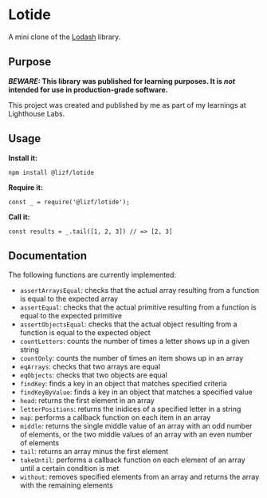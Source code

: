 # Lotide

A mini clone of the [Lodash](https://lodash.com) library.

## Purpose

**_BEWARE:_ This library was published for learning purposes. It is _not_ intended for use in production-grade software.**

This project was created and published by me as part of my learnings at Lighthouse Labs. 

## Usage

**Install it:**

`npm install @lizf/lotide`

**Require it:**

`const _ = require('@lizf/lotide');`

**Call it:**

`const results = _.tail([1, 2, 3]) // => [2, 3]`

## Documentation

The following functions are currently implemented:

* `assertArraysEqual`: checks that the actual array resulting from a function is equal to the expected array
* `assertEqual`: checks that the actual primitive resulting from a function is equal to the expected primitive
* `assertObjectsEqual`: checks that the actual object resulting from a function is equal to the expected object
* `countLetters`: counts the number of times a letter shows up in a given string
* `countOnly`: counts the number of times an item shows up in an array
* `eqArrays`: checks that two arrays are equal
* `eqObjects`: checks that two objects are equal
* `findKey`: finds a key in an object that matches specified criteria
* `findKeyByValue`: finds a key in an object that matches a specified value
* `head`: returns the first element in an array
* `letterPositions`: returns the inidices of a specified letter in a string
* `map`: performs a callback function on each item in an array
* `middle`: returns the single middle value of an array with an odd number of elements, or the two middle values of an array with an even number of elements
* `tail`: returns an array minus the first element
* `takeUntil`: performs a callback function on each element of an array until a certain condition is met
* `without`: removes specified elements from an array and returns the array with the remaining elements